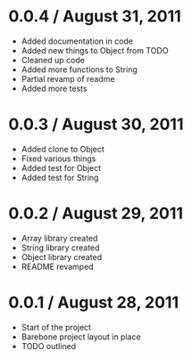 0.0.4 / August 31, 2011
==================

  * Added documentation in code
  * Added new things to Object from TODO
  * Cleaned up code
  * Added more functions to String
  * Partial revamp of readme
  * Added more tests

0.0.3 / August 30, 2011
==================

  * Added clone to Object
  * Fixed various things
  * Added test for Object
  * Added test for String

0.0.2 / August 29, 2011
==================

  * Array library created
  * String library created
  * Object library created
  * README revamped

0.0.1 / August 28, 2011
==================

  * Start of the project
  * Barebone project layout in place
  * TODO outlined
